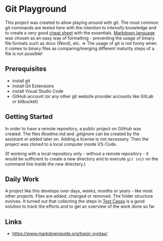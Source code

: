 # Git Playground

This project was created to allow playing around with git.
The most common git commands are tested here with the intention to intensify knowledge and to create a very good [cheat sheet](./git_cheat_sheet.md) with the essentials.
[Markdown language](https://www.markdownguide.org/basic-syntax/) was chosen as an easy way of formatting - preventing the usage of binary file formats such as docx (Word), etc. => The usage of git is not funny when it comes to binary files as comparing/merging different maturity steps of a file is not possible!

## Prerequisites

- install git
- install Git Extensions
- install Visual Studio Code
- GitHub account (or any other git website provider accounts like GitLab or bitbucket)

## Getting Started

In order to have a remote repository, a public project on GitHub was created.
The files *Readme.md* and *.gitignore* can be created by the assistant or added later on.
Adding a license is not necessary.
Then the project was cloned to a local computer inside VS-Code.

(If working with a local repository only - without a remote repository - it would be sufficient to create a new directory and to execute `git init` on the command line inside the new directory.)

## Daily Work

A project like this develops over days, weeks, months or years - like most other projects.
Files are added, changed or removed. The folder structure evolves.
It turned out that collecting the steps in [Test Cases](TestCases.md) is a good solution to track the efforts and to get an overview of the work done so far.

## Links
- https://www.markdownguide.org/basic-syntax/

